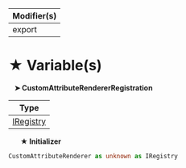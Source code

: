 | Modifier(s)                            |
|----------------------------------------|
| export |

# &#9733; Variable(s)

&nbsp;&nbsp; **&#10148; CustomAttributeRendererRegistration**

| Type                        |
|-----------------------------|
| [IRegistry](/kernel/interface/di/iregistry.md) |

&nbsp;&nbsp;&nbsp;&nbsp;&nbsp; **&#9733; Initializer**

```ts
CustomAttributeRenderer as unknown as IRegistry
```